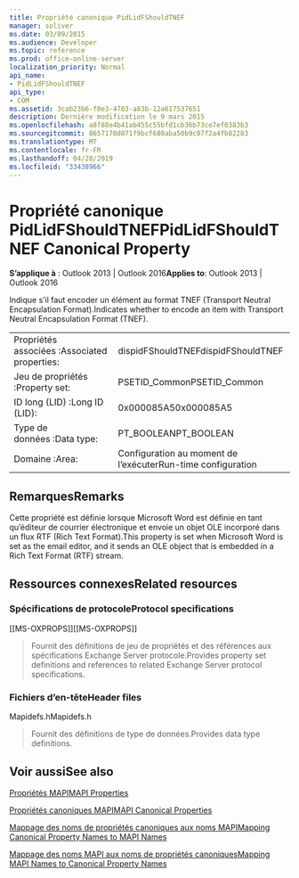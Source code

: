 ```yaml
---
title: Propriété canonique PidLidFShouldTNEF
manager: soliver
ms.date: 03/09/2015
ms.audience: Developer
ms.topic: reference
ms.prod: office-online-server
localization_priority: Normal
api_name:
- PidLidFShouldTNEF
api_type:
- COM
ms.assetid: 3cab23b6-f0e3-4703-a83b-12a617537651
description: Dernière modification le 9 mars 2015
ms.openlocfilehash: a8f88e4b41ab455c55bfd1cb36b73ce7ef0383b3
ms.sourcegitcommit: 8657170d071f9bcf680aba50b9c07f2a4fb82283
ms.translationtype: MT
ms.contentlocale: fr-FR
ms.lasthandoff: 04/28/2019
ms.locfileid: "33438966"
---
```

# <a name="pidlidfshouldtnef-canonical-property"></a><span data-ttu-id="684c8-103">Propriété canonique PidLidFShouldTNEF</span><span class="sxs-lookup"><span data-stu-id="684c8-103">PidLidFShouldTNEF Canonical Property</span></span>

  
  
<span data-ttu-id="684c8-104">**S’applique à** : Outlook 2013 | Outlook 2016</span><span class="sxs-lookup"><span data-stu-id="684c8-104">**Applies to**: Outlook 2013 | Outlook 2016</span></span> 
  
<span data-ttu-id="684c8-105">Indique s’il faut encoder un élément au format TNEF (Transport Neutral Encapsulation Format).</span><span class="sxs-lookup"><span data-stu-id="684c8-105">Indicates whether to encode an item with Transport Neutral Encapsulation Format (TNEF).</span></span> 
  
|||
|:-----|:-----|
|<span data-ttu-id="684c8-106">Propriétés associées :</span><span class="sxs-lookup"><span data-stu-id="684c8-106">Associated properties:</span></span>  <br/> |<span data-ttu-id="684c8-107">dispidFShouldTNEF</span><span class="sxs-lookup"><span data-stu-id="684c8-107">dispidFShouldTNEF</span></span>  <br/> |
|<span data-ttu-id="684c8-108">Jeu de propriétés :</span><span class="sxs-lookup"><span data-stu-id="684c8-108">Property set:</span></span>  <br/> |<span data-ttu-id="684c8-109">PSETID_Common</span><span class="sxs-lookup"><span data-stu-id="684c8-109">PSETID_Common</span></span>  <br/> |
|<span data-ttu-id="684c8-110">ID long (LID) :</span><span class="sxs-lookup"><span data-stu-id="684c8-110">Long ID (LID):</span></span>  <br/> |<span data-ttu-id="684c8-111">0x000085A5</span><span class="sxs-lookup"><span data-stu-id="684c8-111">0x000085A5</span></span>  <br/> |
|<span data-ttu-id="684c8-112">Type de données :</span><span class="sxs-lookup"><span data-stu-id="684c8-112">Data type:</span></span>  <br/> |<span data-ttu-id="684c8-113">PT_BOOLEAN</span><span class="sxs-lookup"><span data-stu-id="684c8-113">PT_BOOLEAN</span></span>  <br/> |
|<span data-ttu-id="684c8-114">Domaine :</span><span class="sxs-lookup"><span data-stu-id="684c8-114">Area:</span></span>  <br/> |<span data-ttu-id="684c8-115">Configuration au moment de l’exécuter</span><span class="sxs-lookup"><span data-stu-id="684c8-115">Run-time configuration</span></span>  <br/> |
   
## <a name="remarks"></a><span data-ttu-id="684c8-116">Remarques</span><span class="sxs-lookup"><span data-stu-id="684c8-116">Remarks</span></span>

<span data-ttu-id="684c8-117">Cette propriété est définie lorsque Microsoft Word est définie en tant qu’éditeur de courrier électronique et envoie un objet OLE incorporé dans un flux RTF (Rich Text Format).</span><span class="sxs-lookup"><span data-stu-id="684c8-117">This property is set when Microsoft Word is set as the email editor, and it sends an OLE object that is embedded in a Rich Text Format (RTF) stream.</span></span>
  
## <a name="related-resources"></a><span data-ttu-id="684c8-118">Ressources connexes</span><span class="sxs-lookup"><span data-stu-id="684c8-118">Related resources</span></span>

### <a name="protocol-specifications"></a><span data-ttu-id="684c8-119">Spécifications de protocole</span><span class="sxs-lookup"><span data-stu-id="684c8-119">Protocol specifications</span></span>

<span data-ttu-id="684c8-120">[[MS-OXPROPS]]</span><span class="sxs-lookup"><span data-stu-id="684c8-120">[[MS-OXPROPS]]</span></span> 
  
> <span data-ttu-id="684c8-121">Fournit des définitions de jeu de propriétés et des références aux spécifications Exchange Server protocole.</span><span class="sxs-lookup"><span data-stu-id="684c8-121">Provides property set definitions and references to related Exchange Server protocol specifications.</span></span>
    
### <a name="header-files"></a><span data-ttu-id="684c8-122">Fichiers d’en-tête</span><span class="sxs-lookup"><span data-stu-id="684c8-122">Header files</span></span>

<span data-ttu-id="684c8-123">Mapidefs.h</span><span class="sxs-lookup"><span data-stu-id="684c8-123">Mapidefs.h</span></span>
  
> <span data-ttu-id="684c8-124">Fournit des définitions de type de données.</span><span class="sxs-lookup"><span data-stu-id="684c8-124">Provides data type definitions.</span></span>
    
## <a name="see-also"></a><span data-ttu-id="684c8-125">Voir aussi</span><span class="sxs-lookup"><span data-stu-id="684c8-125">See also</span></span>



[<span data-ttu-id="684c8-126">Propriétés MAPI</span><span class="sxs-lookup"><span data-stu-id="684c8-126">MAPI Properties</span></span>](mapi-properties.md)
  
[<span data-ttu-id="684c8-127">Propriétés canoniques MAPI</span><span class="sxs-lookup"><span data-stu-id="684c8-127">MAPI Canonical Properties</span></span>](mapi-canonical-properties.md)
  
[<span data-ttu-id="684c8-128">Mappage des noms de propriétés canoniques aux noms MAPI</span><span class="sxs-lookup"><span data-stu-id="684c8-128">Mapping Canonical Property Names to MAPI Names</span></span>](mapping-canonical-property-names-to-mapi-names.md)
  
[<span data-ttu-id="684c8-129">Mappage des noms MAPI aux noms de propriétés canoniques</span><span class="sxs-lookup"><span data-stu-id="684c8-129">Mapping MAPI Names to Canonical Property Names</span></span>](mapping-mapi-names-to-canonical-property-names.md)

